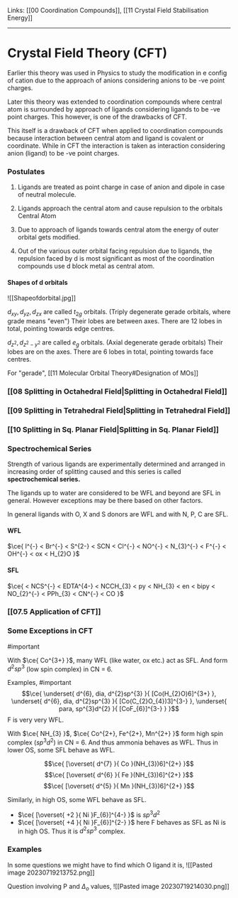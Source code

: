 Links: [[00 Coordination Compounds]], [[11 Crystal Field Stabilisation Energy]]
___
# Crystal Field Theory (CFT)
Earlier this theory was used in Physics to study the modification in e config of cation due to the approach of anions considering anions to be -ve point charges. 

Later this theory was extended to coordination compounds where central atom is surrounded by approach of ligands considering ligands to be -ve point charges. This however, is one of the drawbacks of CFT. 

This itself is a drawback of CFT when applied to coordination compounds because interaction between central atom and ligand is covalent or coordinate. While in CFT  the interaction is taken as interaction considering anion (ligand) to be -ve point charges. 

### Postulates 
1. Ligands are treated as point charge in case of anion and dipole in case of neutral molecule. 

2. Ligands approach the central atom and cause repulsion to the orbitals Central Atom

3. Due to approach of ligands towards central atom the energy of outer orbital gets modified.

1. Out of the various outer orbital facing repulsion due to ligands, the repulsion faced by d is most significant as most of the coordination compounds use d block metal as central atom.

#### Shapes of d orbitals
![[Shapeofdorbital.jpg]]

$d_{xy}, d_{yz}, d_{zx}$ are called $t_{2g}$ orbitals. (Triply degenerate gerade orbitals, where grade means "even")
Their lobes are between axes. 
There are 12 lobes in total, pointing towards edge centres.

$d_{z^{2}}, d_{z^{2}-y^{2}}$ are called $e_{g}$ orbitals. (Axial degenerate gerade orbitals) 
Their lobes are on the axes. 
There are 6 lobes in total, pointing towards face centres.

For "gerade", [[11 Molecular Orbital Theory#Designation of MOs]]

### [[08 Splitting in Octahedral Field|Splitting in Octahedral Field]]

### [[09 Splitting in Tetrahedral Field|Splitting in Tetrahedral Field]]

### [[10 Splitting in Sq. Planar Field|Splitting in Sq. Planar Field]]

### Spectrochemical Series
Strength of various ligands are experimentally determined and arranged in increasing order of splitting caused and this series is called **spectrochemical series.**

The ligands up to water are considered to be WFL and beyond are SFL in general. However exceptions may be there based on other factors. 

In general ligands with O, X and S donors are WFL and with N, P, C are SFL.

#### WFL
$\ce{ I^{-} < Br^{-} < S^{2-} < SCN < Cl^{-} < NO^{-} < N_{3}^{-} < F^{-} < OH^{-} < ox < H_{2}O }$

#### SFL
$\ce{ < NCS^{-} < EDTA^{4-} < NCCH_{3} < py < NH_{3} < en < bipy < NO_{2}^{-} < PPh_{3} < CN^{-} < CO }$ 

### [[07.5 Application of CFT]]

### Some Exceptions in CFT
#important 

With $\ce{ Co^{3+} }$, many WFL (like water, ox etc.) act as SFL. And form $d^{2}sp^{3}$ (low spin complex) in CN = 6. 

Examples, #important 
$$\ce{ \underset{ d^{6}, dia, d^{2}sp^{3} }{ [Co(H_{2}O)6]^{3+} }, \underset{ d^{6}, dia, d^{2}sp^{3} }{ [Co(C_{2}O_{4})3]^{3-} }, \underset{ para, sp^{3}d^{2} }{ [CoF_{6}]^{3-} } }$$
F is very very WFL. 


With $\ce{ NH_{3} }$, $\ce{ Co^{2+}, Fe^{2+}, Mn^{2+} }$ form high spin complex ($sp^{3}d^{2}$) in CN = 6. And thus ammonia behaves as WFL. Thus in lower OS, some SFL behave as WFL.

$$\ce{ [\overset{ d^{7} }{ Co }(NH_{3})6]^{2+} }$$
$$\ce{ [\overset{ d^{6} }{ Fe }(NH_{3})6]^{2+} }$$
$$\ce{ [\overset{ d^{5} }{ Mn }(NH_{3})6]^{2+} }$$


Similarly, in high OS, some WFL behave as SFL.
- $\ce{ [\overset{ +2 }{ Ni }F_{6}]^{4-} }$ is $sp^{3}d^{2}$
- $\ce{ [\overset{ +4 }{ Ni }F_{6}]^{2-} }$ here F behaves as SFL as Ni is in high OS. Thus it is $d^{2}sp^{3}$ complex.

### Examples
In some questions we might have to find which O ligand it is,
![[Pasted image 20230719213752.png]]

Question involving P and $\Delta_{o}$ values,
![[Pasted image 20230719214030.png]]
